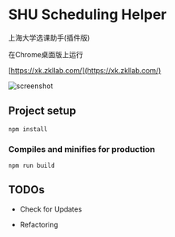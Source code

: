 # SHU Scheduling Helper

上海大学选课助手(插件版)

在Chrome桌面版上运行

[https://xk.zkllab.com/](https://xk.zkllab.com/)

![screenshot](https://xk.zkllab.com/screenshot-github-0.png)

## Project setup

```
npm install
```

### Compiles and minifies for production

```
npm run build
```

## TODOs

- Check for Updates

- Refactoring